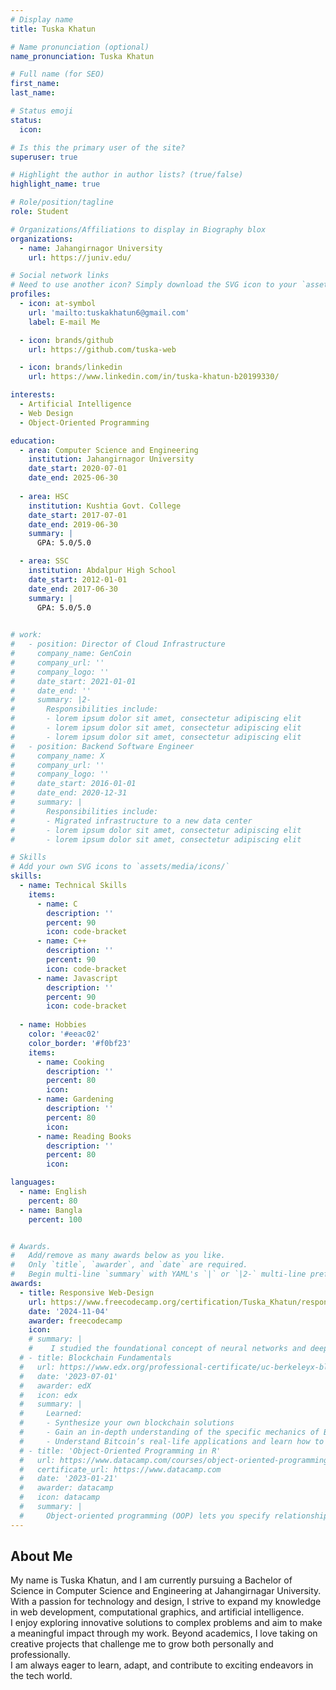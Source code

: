 ```yaml
---
# Display name
title: Tuska Khatun

# Name pronunciation (optional)
name_pronunciation: Tuska Khatun

# Full name (for SEO)
first_name: 
last_name: 

# Status emoji
status:
  icon: 

# Is this the primary user of the site?
superuser: true

# Highlight the author in author lists? (true/false)
highlight_name: true

# Role/position/tagline
role: Student

# Organizations/Affiliations to display in Biography blox
organizations:
  - name: Jahangirnagor University
    url: https://juniv.edu/

# Social network links
# Need to use another icon? Simply download the SVG icon to your `assets/media/icons/` folder.
profiles:
  - icon: at-symbol
    url: 'mailto:tuskakhatun6@gmail.com'
    label: E-mail Me

  - icon: brands/github
    url: https://github.com/tuska-web

  - icon: brands/linkedin
    url: https://www.linkedin.com/in/tuska-khatun-b20199330/

interests:
  - Artificial Intelligence
  - Web Design
  - Object-Oriented Programming 

education:
  - area: Computer Science and Engineering
    institution: Jahangirnagor University
    date_start: 2020-07-01
    date_end: 2025-06-30
    
  - area: HSC
    institution: Kushtia Govt. College
    date_start: 2017-07-01
    date_end: 2019-06-30
    summary: |
      GPA: 5.0/5.0

  - area: SSC
    institution: Abdalpur High School
    date_start: 2012-01-01
    date_end: 2017-06-30
    summary: |
      GPA: 5.0/5.0
      

# work:
#   - position: Director of Cloud Infrastructure
#     company_name: GenCoin
#     company_url: ''
#     company_logo: ''
#     date_start: 2021-01-01
#     date_end: ''
#     summary: |2-
#       Responsibilities include:
#       - lorem ipsum dolor sit amet, consectetur adipiscing elit
#       - lorem ipsum dolor sit amet, consectetur adipiscing elit
#       - lorem ipsum dolor sit amet, consectetur adipiscing elit
#   - position: Backend Software Engineer
#     company_name: X
#     company_url: ''
#     company_logo: ''
#     date_start: 2016-01-01
#     date_end: 2020-12-31
#     summary: |
#       Responsibilities include:
#       - Migrated infrastructure to a new data center
#       - lorem ipsum dolor sit amet, consectetur adipiscing elit
#       - lorem ipsum dolor sit amet, consectetur adipiscing elit

# Skills
# Add your own SVG icons to `assets/media/icons/`
skills:
  - name: Technical Skills
    items:
      - name: C
        description: ''
        percent: 90
        icon: code-bracket
      - name: C++
        description: ''
        percent: 90
        icon: code-bracket
      - name: Javascript
        description: ''
        percent: 90
        icon: code-bracket
        
  - name: Hobbies
    color: '#eeac02'
    color_border: '#f0bf23'
    items:
      - name: Cooking
        description: ''
        percent: 80
        icon:  
      - name: Gardening
        description: ''
        percent: 80
        icon: 
      - name: Reading Books
        description: ''
        percent: 80
        icon: 

languages:
  - name: English
    percent: 80
  - name: Bangla
    percent: 100


# Awards.
#   Add/remove as many awards below as you like.
#   Only `title`, `awarder`, and `date` are required.
#   Begin multi-line `summary` with YAML's `|` or `|2-` multi-line prefix and indent 2 spaces below.
awards:
  - title: Responsive Web-Design
    url: https://www.freecodecamp.org/certification/Tuska_Khatun/responsive-web-design
    date: '2024-11-04'
    awarder: freecodecamp
    icon: 
    # summary: |
    #    I studied the foundational concept of neural networks and deep learning. By the end, I was familiar with the significant technological trends driving the rise of deep learning; build, train, and apply fully connected deep neural networks; implement efficient (vectorized) neural networks; identify key parameters in a neural network’s architecture; and apply deep learning to your own applications.
  # - title: Blockchain Fundamentals
  #   url: https://www.edx.org/professional-certificate/uc-berkeleyx-blockchain-fundamentals
  #   date: '2023-07-01'
  #   awarder: edX
  #   icon: edx
  #   summary: |
  #     Learned:
  #     - Synthesize your own blockchain solutions
  #     - Gain an in-depth understanding of the specific mechanics of Bitcoin
  #     - Understand Bitcoin’s real-life applications and learn how to attack and destroy Bitcoin, Ethereum, smart contracts and Dapps, and alternatives to Bitcoin’s Proof-of-Work consensus algorithm
  # - title: 'Object-Oriented Programming in R'
  #   url: https://www.datacamp.com/courses/object-oriented-programming-with-s3-and-r6-in-r
  #   certificate_url: https://www.datacamp.com
  #   date: '2023-01-21'
  #   awarder: datacamp
  #   icon: datacamp
  #   summary: |
  #     Object-oriented programming (OOP) lets you specify relationships between functions and the objects that they can act on, helping you manage complexity in your code. This is an intermediate level course, providing an introduction to OOP, using the S3 and R6 systems. S3 is a great day-to-day R programming tool that simplifies some of the functions that you write. R6 is especially useful for industry-specific analyses, working with web APIs, and building GUIs.
---
```


## About Me
 
My name is Tuska Khatun, and I am currently pursuing a Bachelor of Science in Computer Science and Engineering at Jahangirnagar University. With a passion for technology and design, I strive to expand my knowledge in web development, computational graphics, and artificial intelligence.  
I enjoy exploring innovative solutions to complex problems and aim to make a meaningful impact through my work. Beyond academics, I love taking on creative projects that challenge me to grow both personally and professionally.  
I am always eager to learn, adapt, and contribute to exciting endeavors in the tech world.